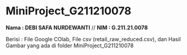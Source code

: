 # MiniProject_G211210078

**Nama  : DEBI SAFA NURDEWANTI** //
**NIM   : G.211.21.0078**

Berisi : File Google COlab, File csv (retail_raw_reduced.csv), dan Hasil Gambar yang ada di folder MiniProject_G211210078
